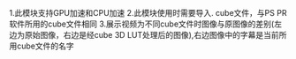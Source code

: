 1.此模块支持GPU加速和CPU加速
2.此模块使用时需要导入. cube文件，与PS PR软件所用的cube文件相同
3.展示视频为不同cube文件时图像与原图像的差别(左边为原始图像，右边是经cube 3D LUT处理后的图像),右边图像中的字幕是当前所用cube文件的名字

